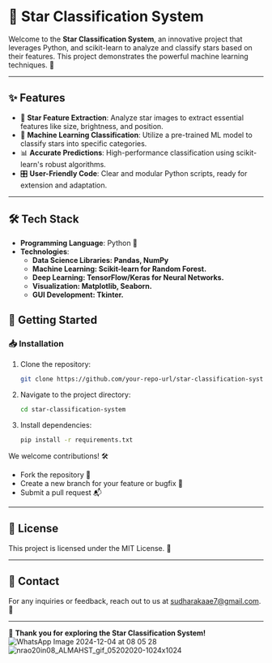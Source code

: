 # 🌌 Star Classification System

Welcome to the **Star Classification System**, an innovative project that leverages Python, and scikit-learn to analyze and classify stars based on their features. This project demonstrates the powerful  machine learning techniques. 🌟

---

## ✨ Features

- 🌠 **Star Feature Extraction**: Analyze star images to extract essential features like size, brightness, and position.
- 🧠 **Machine Learning Classification**: Utilize a pre-trained ML model to classify stars into specific categories.
- 📊 **Accurate Predictions**: High-performance classification using scikit-learn's robust algorithms.
- 🎛 **User-Friendly Code**: Clear and modular Python scripts, ready for extension and adaptation.

---

## 🛠️ Tech Stack

- **Programming Language**: Python 🐍
- **Technologies**:
  - **Data Science Libraries: Pandas, NumPy**
  - **Machine Learning: Scikit-learn for Random Forest.**
  - **Deep Learning: TensorFlow/Keras for Neural Networks.**
  - **Visualization: Matplotlib, Seaborn.**
  - **GUI Development: Tkinter.**




## 🚀 Getting Started

### 📥 Installation

1. Clone the repository:
   ```bash
   git clone https://github.com/your-repo-url/star-classification-system.git
   ```

2. Navigate to the project directory:
   ```bash
   cd star-classification-system
   ```

3. Install dependencies:
   ```bash
   pip install -r requirements.txt
   ```


We welcome contributions! 🛠️

- Fork the repository 🍴
- Create a new branch for your feature or bugfix 🌿
- Submit a pull request 📬

---

## 📜 License

This project is licensed under the MIT License. 📄

---

## 📧 Contact

For any inquiries or feedback, reach out to us at [sudharakaae7@gmail.com](mailto:sudharakaae7@gmail.com). 💬

---

🌟 **Thank you for exploring the Star Classification System!**
![WhatsApp Image 2024-12-04 at 08 05 28](https://github.com/user-attachments/assets/d4031535-9a93-4b81-9131-f7a103b7cf49)
![nrao20in08_ALMAHST_gif_05202020-1024x1024](https://github.com/user-attachments/assets/ea7253cd-d637-439e-9a16-0bc268f3aea6)



